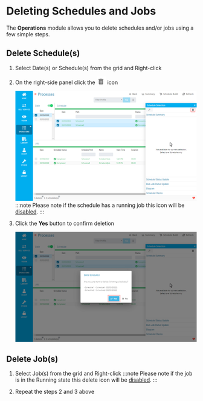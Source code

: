 # Deleting Schedules and Jobs

The **Operations** module allows you to delete schedules and/or jobs using a few simple steps.

## Delete Schedule(s)

1. Select Date(s) or Schedule(s) from the grid and Right-click

2. On the right-side panel click the ![Delete Icon](../../../Resources/Images/SM/Deleting-Schedule-and-Jobs-Icon.png "Delete Icon") icon

   ![Delete Schedule(s) Right Panel](../../../Resources/Images/SM/Deleting-Schedule-and-Jobs1.png "Delete Schedule(s) Right Panel")
:::note
Please note if the schedule has a running job this icon will be <ins>disabled</ins>.
:::


3. Click the **Yes** button to confirm deletion

   ![Delete Schedule(s) Confirmation Dialog](../../../Resources/Images/SM/Deleting-Schedule-and-Jobs2.png "Delete Schedule(s) Confirmation Dialog")


## Delete Job(s)

1. Select Job(s) from the grid and Right-click
:::note
Please note if the job is in the Running state this delete icon will be <ins>disabled</ins>.
:::

2. Repeat the steps 2 and 3 above